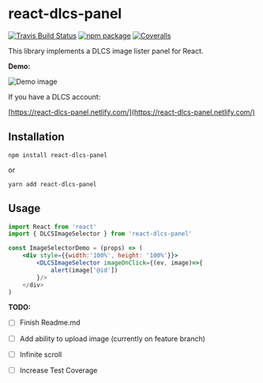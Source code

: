 # react-dlcs-panel

[![Travis Build Status][build-badge]][build]
[![npm package][npm-badge]][npm]
[![Coveralls][coveralls-badge]][coveralls]

This library implements a DLCS image lister panel for React.

**Demo:**

![Demo image](https://adam-digirati.github.io/react-dlcs-panel_v0_1_demo.gif)

If you have a DLCS account:

[https://react-dlcs-panel.netlify.com/](https://react-dlcs-panel.netlify.com/)


## Installation

```
npm install react-dlcs-panel
```

or 

```
yarn add react-dlcs-panel
```

## Usage

```jsx
import React from 'react'
import { DLCSImageSelector } from 'react-dlcs-panel'

const ImageSelectorDemo = (props) => (
    <div style={{width:'100%', height: '100%'}}>
        <DLCSImageSelector imageOnClick={(ev, image)=>{ 
            alert(image['@id'])
        }/>
    </div>
)
```


**TODO:**

- [ ] Finish Readme.md
- [ ] Add ability to upload image (currently on feature branch)
- [ ] Infinite scroll
- [ ] Increase Test Coverage


[build-badge]: https://travis-ci.com/digirati-co-uk/react-dlcs-panel.svg?token=Jte42dszspRtC2NURDp5&branch=master
[build]: https://travis-ci.com/digirati-co-uk/react-dlcs-panel

[npm-badge]: https://badge.fury.io/js/react-dlcs-panel.svg
[npm]: https://www.npmjs.com/package/react-dlcs-panel

[coveralls-badge]: https://coveralls.io/repos/github/digirati-co-uk/react-dlcs-panel/badge.svg?branch=master
[coveralls]: https://coveralls.io/github/digirati-co-uk/react-dlcs-panel?branch=master
